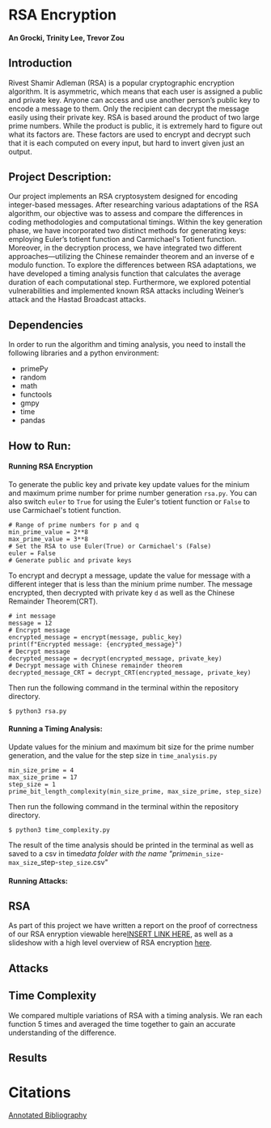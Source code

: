 # RSA Encryption

#### An Grocki, Trinity Lee, Trevor Zou

## Introduction

Rivest Shamir Adleman (RSA) is a popular cryptographic encryption algorithm. It is asymmetric, which means that each user is assigned a public and private key. Anyone can access and use another person’s public key to encode a message to them. Only the recipient can decrypt the message easily using their private key. RSA is based around the product of two large prime numbers. While the product is public, it is extremely hard to figure out what its factors are. These factors are used to encrypt and decrypt such that it is each computed on every input, but hard to invert given just an output.

## Project Description:

Our project implements an RSA cryptosystem designed for encoding integer-based messages. After researching various adaptations of the RSA algorithm, our objective was to assess and compare the differences in coding methodologies and computational timings.
Within the key generation phase, we have incorporated two distinct methods for generating keys: employing Euler’s totient function and Carmichael's Totient function. Moreover, in the decryption process, we have integrated two different approaches—utilizing the Chinese remainder theorem and an inverse of e modulo function.
To explore the differences between RSA adaptations, we have developed a timing analysis function that calculates the average duration of each computational step.
Furthermore, we explored potential vulnerabilities and implemented known RSA attacks including Weiner’s attack and the Hastad Broadcast attacks.

## Dependencies

In order to run the algorithm and timing analysis, you need to install the following libraries and a python environment:

- primePy
- random
- math
- functools
- gmpy
- time
- pandas

## How to Run:

#### Running RSA Encryption

To generate the public key and private key update values for the minium and maximum prime number for prime number generation `rsa.py`. You can also switch `euler` to `True` for using the Euler's totient function or `False` to use Carmichael's totient function.

```
# Range of prime numbers for p and q
min_prime_value = 2**8
max_prime_value = 3**8
# Set the RSA to use Euler(True) or Carmichael's (False)
euler = False
# Generate public and private keys
```

To encrypt and decrypt a message, update the value for message with a different integer that is less than the minium prime number. The message encrypted, then decrypted with private key `d` as well as the Chinese Remainder Theorem(CRT).

```
# int message
message = 12
# Encrypt message
encrypted_message = encrypt(message, public_key)
print(f"Encrypted message: {encrypted_message}")
# Decrypt message
decrypted_message = decrypt(encrypted_message, private_key)
# Decrypt message with Chinese remainder theorem
decrypted_message_CRT = decrypt_CRT(encrypted_message, private_key)
```

Then run the following command in the terminal within the repository directory.

```
$ python3 rsa.py
```

#### Running a Timing Analysis:

Update values for the minium and maximum bit size for the prime number generation, and the value for the step size in `time_analysis.py`

```
min_size_prime = 4
max_size_prime = 17
step_size = 1
prime_bit_length_complexity(min_size_prime, max_size_prime, step_size)
```

Then run the following command in the terminal within the repository directory.

```
$ python3 time_complexity.py
```

The result of the time analysis should be printed in the terminal as well as saved to a csv in time*data folder with the name
"prime*`min_size`-`max_size`\_step-`step_size`.csv"

#### Running Attacks:

## RSA

As part of this project we have written a report on the proof of correctness of our RSA enryption viewable here[INSERT LINK HERE](), as well as a slideshow with a high level overview of RSA encryption [here](https://docs.google.com/presentation/d/1KGHfXNhAheroX9nkbQGTQ6GJr7s40qyXcX0OL20XZtc/edit?usp=sharing).

## Attacks

## Time Complexity

We compared multiple variations of RSA with a timing analysis. We ran each function 5 times and averaged the time together to gain an accurate understanding of the difference.

## Results

# Citations

[Annotated Bibliography](https://docs.google.com/document/d/1IC5fMH0H-vLdntmfxGZIAFUJ5LVe8GBnTvu4SENAZ6E/edit?usp=sharing)
